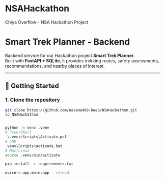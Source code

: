 # NSAHackathon
Chiya Overflow - NSA Hackathon Project

# Smart Trek Planner - Backend

Backend service for our Hackathon project **Smart Trek Planner**.  
Built with **FastAPI + SQLite**, it provides trekking routes, safety assessments, recommendations, and nearby places of interest.

---

## 🚀 Getting Started

### 1. Clone the repository
```bash
git clone https://github.com/nasana908-beep/NSAHackathon.git
cd NSAHackathon


python -m venv .venv
# PowerShell
.\.venv\Scripts\Activate.ps1
# CMD
.venv\Scripts\activate.bat
# Mac/Linux
source .venv/bin/activate

pip install -r requirements.txt

uvicorn app.main:app --reload
